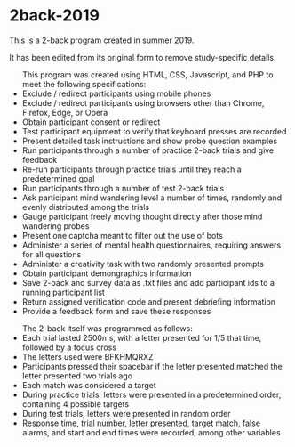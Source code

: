 # 2back-2019

This is a 2-back program created in summer 2019.

It has been edited from its original form to remove study-specific details.

<ul>This program was created using HTML, CSS, Javascript, and PHP to meet the following specifications:
  <li>Exclude / redirect participants using mobile phones</li>
  <li>Exclude / redirect participants using browsers other than Chrome, Firefox, Edge, or Opera</li>
  <li>Obtain participant consent or redirect</li>
  <li>Test participant equipment to verify that keyboard presses are recorded</li>
  <li>Present detailed task instructions and show probe question examples</li>
  <li>Run participants through a number of practice 2-back trials and give feedback</li>
  <li>Re-run participants through practice trials until they reach a predetermined goal</li>
  <li>Run participants through a number of test 2-back trials</li>
  <li>Ask participant mind wandering level a number of times, randomly and evenly distributed among the trials</li>
  <li>Gauge participant freely moving thought directly after those mind wandering probes</li>
  <li>Present one captcha meant to filter out the use of bots</li>
  <li>Administer a series of mental health questionnaires, requiring answers for all questions</li>
  <li>Administer a creativity task with two randomly presented prompts</li>
  <li>Obtain participant demongraphics information</li>
  <li>Save 2-back and survey data as .txt files and add participant ids to a running participant list</li>
  <li>Return assigned verification code and present debriefing information</li>
  <li>Provide a feedback form and save these responses</li>
</ul>
  
<ul>The 2-back itself was programmed as follows:
  <li>Each trial lasted 2500ms, with a letter presented for 1/5 that time, followed by a focus cross</li>  
  <li>The letters used were BFKHMQRXZ</li>
  <li>Participants pressed their spacebar if the letter presented matched the letter presented two trials ago</li>
  <li>Each match was considered a target</li>
  <li>During practice trials, letters were presented in a predetermined order, containing 4 possible targets</li>
  <li>During test trials, letters were presented in random order</li>
  <li>Response time, trial number, letter presented, target match, false alarms, and start and end times were recorded, among other variables</li> 
</ul>  
